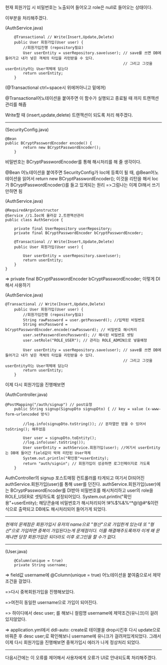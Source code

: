 현재 회원가입 시 비밀번호는 노출되어 들어오고 role은 null로 들어오는 상태이다.

이부분을 처리해주겠다.

(AuthService.java)

```
    @Transactional // Write(Insert,Update,Delete)
	public User 회원가입(User user) {
		//회원가입진행 (repository필요)
		User userEntity = userRepository.save(user); // save를 쓰면 DB에 들어가고 내가 넣은 객체의 타입을 리턴받을 수 있다.
													 // 그리고 그것을 userEntity라는 User객체에 담는다
		return userEntity;
	}
```

(@Transactional ctrl+space시 위에꺼아니고 밑에꺼)

@Transactional어노테이션을 붙여주면 이 함수가 실행되고 종료될 때 까지 트랜잭션 관리를 해줌

Write할 때 (insert,update,delete) 트랜잭션이 되도록 처리 해주겠다.

---

(SecurityConfig.java)

```
@Bean
public BCryptPasswordEncoder encode() {
		return new BCryptPasswordEncoder();
	}
```

비밀번호는 BCryptPasswordEncoder를 통해 해시처리를 해 줄 생각이다.

@Bean 어노테이션을 붙여주면 SecurityConfig가 Ioc에 등록이 될 때, @Bean어노테이션을 읽어서 return new BCryptPasswordEncoder(); 이것을 리턴을 해서 Ioc가 BCryptPasswordEncoder()를 들고 있게되는 원리
=>그럼나는 이제 DI해서 쓰기만하면 됨

(AuthService.java)

```
@RequiredArgsConstructor
@Service //1.Ioc에 올라감 2.트랜잭션관리
public class AuthService {

	private final UserRepository userRepository;
	private final BCryptPasswordEncoder bCryptPasswordEncoder;

	@Transactional // Write(Insert,Update,Delete)
	public User 회원가입(User user) {

		User userEntity = userRepository.save(user);
		return userEntity;
	}
}
```

=>
private final BCryptPasswordEncoder bCryptPasswordEncoder; 이렇게 DI해서 사용하기

(AuthService.java)

```
@Transactional // Write(Insert,Update,Delete)
	public User 회원가입(User user) {
		//회원가입진행 (repository필요)
		String rawPassword = user.getPassword(); //입력된 비밀번호
		String encPassword = bCryptPasswordEncoder.encode(rawPassword); // 비밀번호 해시처리
		user.setPassword(encPassword); // 해시된 비밀번호 셋팅
		user.setRole("ROLE_USER"); // 관리는 ROLE_ADMIN으로 넣을예정

		User userEntity = userRepository.save(user); // save를 쓰면 DB에 들어가고 내가 넣은 객체의 타입을 리턴받을 수 있다.
													 // 그리고 그것을 userEntity라는 User객체에 담는다
		return userEntity;
	}
```

이제 다시 회원가입을 진행해보면

(AuthController.java)

```
@PostMapping("/auth/signup") // post요청
	public String signup(SignupDto signupDto) { // key = value (x-www-form-urlencoded 방식)

		//log.info(signupDto.toString()); // 문자열만 받을 수 있어서 toString(); 해주었음

		User user = signupDto.toEntity();
		//log.info(user.toString());
		User userEntity = authService.회원가입(user); //여기서 userEntity는 DB에 들어간 field값이 박혀 리턴된 User객체
		System.out.println("확인용"+userEntity);
		return "auth/signin"; // 회원가입이 성공하면 로그인페이지로 가도록
	}
```

AuthController의 signup 포스트매핑 컨트롤러를 타게되고 여기서 DI되어진 authService.회원가입(user)를 통해 user를 던진다.
authService.회원가입(user)에는 BCryptPasswordEncoder를 DI받아 비밀번호를 해시처리하고 user의 role을 ROLE_USER로 셋팅하도록 설정되어있다.
System.out.println("확인용"+userEntity); 해당콘솔에 비밀번호가 해시처리되어 !#%$%&%^\*@!@#^&이런식으로 출력되고 DB에도 해시처리되어 들어가게 되었다.

---

_현재의 문제점은 회원가입시 유저의 name으로 "형산"으로 가입한게 있는데 또 "형산"으로 가입하면 중복이 가입된다는게 문제점이다. 이를 해결해주도록하자 이게 왜 문제냐면 당장 회원가입은 되더라도 이후 로그인을 할 수가 없다._

---

(User.java)

```
	@Column(unique = true)
	private String username;

```

=>
field값 username에 @Column(unique = true) 어노테이션을 붙여줌으로서 제약조건을 걸었다.

=>다시 중복회원가입을 진행해보았다.

=>여전히 동일한 username으로 가입이 되어진다.

=> 하이디에서 desc user; 를 해보니 컬럼명 username에 제약조건(유니크)이 걸려있지않았다.

=> application.yml에서 ddl-auto: create로 테이블을 drop시킨후 다시 update으로 바꿔준 후 desc user;로 확인해보니 username에 유니크가 걸려져있게되었다.
그래서 이제 다시 회원가입을 진행해보면 중복가입시 에러가 나게 정상처리 되었다.

---

다음시간에는 이 오류를 제어해서 사용자에게 오류가 UI로 안내되도록 처리해주겠다.
